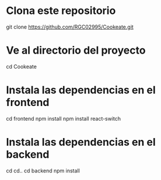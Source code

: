 # Clona este repositorio

git clone https://github.com/RGC02995/Cookeate.git

# Ve al directorio del proyecto

cd Cookeate

# Instala las dependencias en el frontend

cd frontend
npm install
npm install react-switch

# Instala las dependencias en el backend

cd cd..
cd backend
npm install
